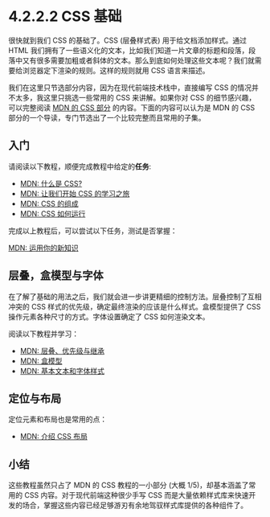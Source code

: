 # 4.2.2.2 CSS 基础

很快就到我们 CSS 的基础了。CSS (层叠样式表) 用于给文档添加样式。通过 HTML 我们拥有了一些语义化的文本，比如我们知道一片文章的标题和段落，段落中又有很多需要加粗或者斜体的文本。那么到底如何处理这些文本呢？我们就需要给浏览器定下渲染的规则。这样的规则就用 CSS 语言来描述。

我们在这里只节选部分内容，因为在现代前端技术栈中，直接编写 CSS 的情况并不太多，我这里只挑选一些常用的 CSS 来讲解。如果你对 CSS 的细节感兴趣，可以完整阅读 [MDN 的 CSS 部分](https://developer.mozilla.org/zh-CN/docs/Learn/CSS) 的内容。下面的内容可以认为是 MDN 的 CSS 部分的一个导读，专门节选出了一个比较完整而且常用的子集。

## 入门

请阅读以下教程，顺便完成教程中给定的**任务**:

- [MDN: 什么是 CSS?](https://developer.mozilla.org/zh-CN/docs/Learn/CSS/First_steps/What_is_CSS)
- [MDN: 让我们开始 CSS 的学习之旅](https://developer.mozilla.org/zh-CN/docs/Learn/CSS/First_steps/Getting_started)
- [MDN: CSS 的组成](https://developer.mozilla.org/zh-CN/docs/Learn/CSS/First_steps/How_CSS_is_structured)
- [MDN: CSS 如何运行](https://developer.mozilla.org/zh-CN/docs/Learn/CSS/First_steps/How_CSS_works)

完成以上教程后，可以尝试以下任务，测试是否掌握：

[MDN: 运用你的新知识](https://developer.mozilla.org/zh-CN/docs/Learn/CSS/First_steps/Styling_a_biography_page)

## 层叠，盒模型与字体

在了解了基础的用法之后，我们就会进一步讲更精细的控制方法。层叠控制了互相冲突的 CSS 样式的优先级，确定最终渲染的应该是什么样式。盒模型提供了 CSS 操作元素各种尺寸的方式。字体设置确定了 CSS 如何渲染文本。

阅读以下教程并学习：

- [MDN: 层叠、优先级与继承](https://developer.mozilla.org/zh-CN/docs/Learn/CSS/Building_blocks/Cascade_and_inheritance)
- [MDN: 盒模型](https://developer.mozilla.org/zh-CN/docs/Learn/CSS/Building_blocks/The_box_model)
- [MDN: 基本文本和字体样式](https://developer.mozilla.org/zh-CN/docs/Learn/CSS/Styling_text/Fundamentals)

## 定位与布局

定位元素和布局也是常用的点：

- [MDN: 介绍 CSS 布局](https://developer.mozilla.org/zh-CN/docs/Learn/CSS/CSS_layout/Introduction)

## 小结

这些教程虽然只占了 MDN 的 CSS 教程的一小部分 (大概 1/5)，却基本涵盖了常用的 CSS 内容。对于现代前端这种很少手写 CSS 而是大量依赖样式库来快速开发的场合，掌握这些内容已经足够游刃有余地驾驭样式库提供的各种组件了。
